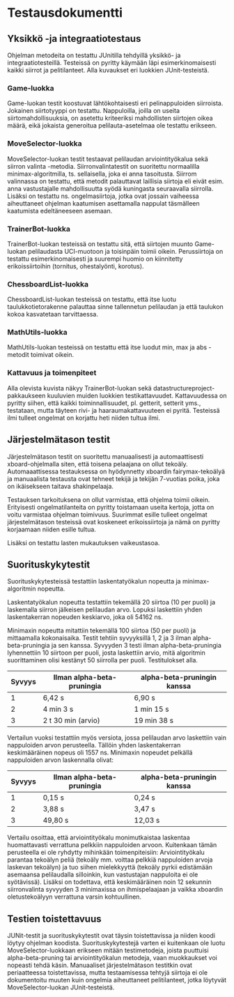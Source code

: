 # Testausdokumentti

## Yksikkö -ja integraatiotestaus

Ohjelman metodeita on testattu JUnitilla tehdyillä yksikkö- ja integraatiotesteillä. Testeissä on pyritty käymään läpi esimerkinomaisesti kaikki siirrot ja pelitilanteet. Alla kuvaukset eri luokkien JUnit-testeistä. 

### Game-luokka

Game-luokan testit koostuvat lähtökohtaisesti eri pelinappuloiden siirroista. Jokainen siirtotyyppi on testattu. Nappuloilla, joilla on useita siirtomahdollisuuksia, on asetettu kriteeriksi mahdollisten siirtojen oikea määrä, eikä jokaista generoitua pelilauta-asetelmaa ole testattu erikseen.

### MoveSelector-luokka

MoveSelector-luokan testit testaavat pelilaudan arviointityökalua sekä siirron valinta -metodia. Siirronvalintatestit on suoritettu normaalilla minimax-algoritmilla, ts. sellaisella, joka ei anna tasoitusta. Siirrom valinnassa on testattu, että metodit palauttavat laillisia siirtoja eli eivät esim. anna vastustajalle mahdollisuutta syödä kuningasta seuraavalla siirrolla. Lisäksi on testattu ns. ongelmasiirtoja, jotka ovat jossain vaiheessa aiheuttaneet ohjelman kaatumisen asettamalla nappulat täsmälleen kaatumista edeltäneeseen asemaan.

### TrainerBot-luokka

TrainerBot-luokan testeissä on testattu sitä, että siirtojen muunto Game-luokan pelilaudasta UCI-muotoon ja toisinpäin toimii oikein. Perussiirtoja on testattu esimerkinomaisesti ja suurempi huomio on kiinnitetty erikoissiirtoihin (tornitus, ohestalyönti, korotus).

### ChessboardList-luokka

ChessboardList-luokan testeissä on testattu, että itse luotu taulukkotietorakenne palauttaa sinne tallennetun pelilaudan ja että taulukon kokoa kasvatetaan tarvittaessa.

### MathUtils-luokka

MathUtils-luokan testeissä on testattu että itse luodut min, max ja abs -metodit toimivat oikein.

### Kattavuus ja toimenpiteet

Alla olevista kuvista näkyy TrainerBot-luokan sekä datastructureproject-pakkaukseen kuuluvien muiden luokkien testikattavuudet. Kattavuudessa on pyritty siihen, että kaikki toiminnallisuudet, pl. getterit, setterit yms., testataan, mutta täyteen rivi- ja haaraumakattavuuteen ei pyritä. Testeissä ilmi tulleet ongelmat on korjattu heti niiden tultua ilmi. 

## Järjestelmätason testit

Järjestelmätason testit on suoritettu manuaalisesti ja automaattisesti xboard-ohjelmalla siten, että toisena pelaajana on ollut tekoäly. Automaaattisessa testauksessa on hyödynnetty xboardin fairymax-tekoälyä ja manuaalista testausta ovat tehneet tekijä ja tekijän 7-vuotias poika, joka on ikäisekseen taitava shakinpelaaja.

Testauksen tarkoituksena on ollut varmistaa, että ohjelma toimii oikein. Erityisesti ongelmatilanteita on pyritty toistamaan useita kertoja, jotta on voitu varmistaa ohjelman toimivuus. Suurimmat esille tulleet ongelmat järjestelmätason testeissä ovat koskeneet erikoissiirtoja ja nämä on pyritty korjaamaan niiden esille tultua.

Lisäksi on testattu lasten mukautuksen vaikeustasoa.

## Suorituskykytestit

Suorituskykytesteissä testattiin laskentatyökalun nopeutta ja minimax-algoritmin nopeutta.

Laskentatyökalun nopeutta testattiin tekemällä 20 siirtoa (10 per puoli) ja laskemalla siirron jälkeisen pelilaudan arvo. Lopuksi laskettiin yhden laskentakerran nopeuden keskiarvo, joka oli 54162 ns.

Minimaxin nopeutta mitattiin tekemällä 100 siirtoa (50 per puoli) ja mittaamalla kokonaisaika. Testit tehtiin syvyyksillä 1, 2 ja 3 ilman alpha-beta-pruningia ja sen kanssa. Syvyyden 3 testi ilman alpha-beta-pruningia lyhennettiin 10 siirtoon per puoli, josta laskettiin arvio, mitä algoritmin suorittaminen olisi kestänyt 50 siirrolla per puoli. Testitulokset alla.

Syvyys | Ilman alpha-beta-pruningia | alpha-beta-pruningin kanssa
--- | --- | ---
1 | 6,42 s | 6,90 s
2 | 4 min 3 s | 1 min 15 s
3 | 2 t 30 min (arvio) | 19 min 38 s

Vertailun vuoksi testattiin myös versiota, jossa pelilaudan arvo laskettiin vain nappuloiden arvon perusteella. Tällöin yhden laskentakerran keskimääräinen nopeus oli 1557 ns. Minimaxin nopeudet pelkällä nappuloiden arvon laskennalla olivat:

Syvyys | Ilman alpha-beta-pruningia | alpha-beta-pruningin kanssa
--- | --- | ---
1 | 0,15 s | 0,24 s
2 | 3,88 s | 3,47 s
3 | 49,80 s | 12,03 s

Vertailu osoittaa, että arviointityökalu monimutkaistaa laskentaa huomattavasti verrattuna pelkkiin nappuloiden arvoon. Kuitenkaan tämän perusteella ei ole ryhdytty mihinkään toimenpiteisiin: Arviointityökalu parantaa tekoälyn peliä (tekoäly mm. voittaa pelkkiä nappuloiden arvoja laskevan tekoälyn) ja tuo siihen mielekkyyttä (tekoäly pyrkii edistämään asemaansa pelilaudalla silloinkin, kun vastustajan nappuloita ei ole syötävissä). Lisäksi on todettava, että keskimääräinen noin 12 sekunnin siirronvalinta syvyyden 3 minimaxissa on ihmispelaajaan ja vaikka xboardin oletustekoälyyn verrattuna varsin kohtuullinen.

## Testien toistettavuus

JUNit-testit ja suorituskykytestit ovat täysin toistettavissa ja niiden koodi löytyy ohjelman koodista. Suorituskykytestejä varten ei kuitenkaan ole luotu MoveSelector-luokkaan erikseen mitään testimetodeja, joista puuttuisi alpha-beta-pruning tai arviointityökalun metodeja, vaan muokkaukset voi nopeasti tehdä käsin. Manuaaliset järjestelmätason testitkin ovat periaatteessa toistettavissa, mutta testaamisessa tehtyjä siirtoja ei ole dokumentoitu muuten kuin ongelmia aiheuttaneet pelitilanteet, jotka löytyvät MoveSelector-luokan JUnit-testeistä.
